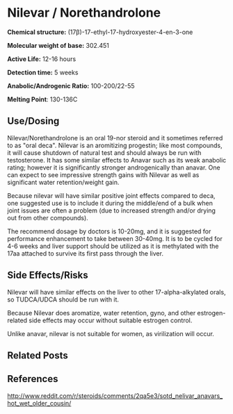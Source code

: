 # Nilevar / Norethandrolone

**Chemical structure:** (17β)-17-ethyl-17-hydroxyester-4-en-3-one 

**Molecular weight of base:** 302.451

**Active Life:** 12-16 hours

**Detection time:** 5 weeks

**Anabolic/Androgenic Ratio:** 100-200/22-55

**Melting Point**: 130-136C

## Use/Dosing
Nilevar/Norethandrolone  is an oral 19-nor steroid and it sometimes referred to as "oral deca".  Nilevar is an aromitizing progestin; like most compounds, it will cause shutdown of natural test and should always be run with testosterone.   It has some similar effects to Anavar such as its weak anabolic rating; however it is significantly stronger androgenically than anavar. One can expect to see impressive strength gains with Nilevar as well as significant water retention/weight gain.

Because nilevar will have similar positive joint effects compared to deca, one suggested use is to include it during the middle/end of a bulk when joint issues are often a problem (due to increased strength and/or drying out from other compounds). 

The recommend dosage by doctors is 10-20mg, and it is suggested for performance enhancement to take between 30-40mg. It is to be cycled for 4-6 weeks and liver support should be utilized as it is methylated with the 17aa attached to survive its first pass through the liver.

## Side Effects/Risks
Nilevar will have similar effects on the liver to other 17-alpha-alkylated orals, so TUDCA/UDCA should be run with it.  

Because Nilevar does aromatize, water retention, gyno, and other estrogen-related side effects may occur without suitable estrogen control.

Unlike anavar, nilevar is not suitable for women, as virilization will occur.

## Related Posts

## References
http://www.reddit.com/r/steroids/comments/2qa5e3/sotd_nelivar_anavars_hot_wet_older_cousin/